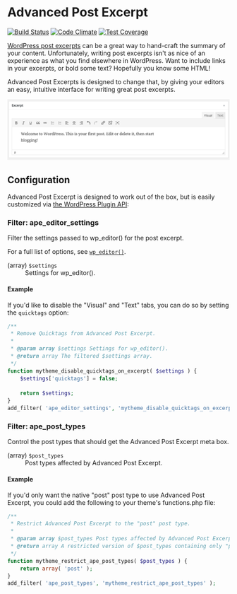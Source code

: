 # Advanced Post Excerpt

[![Build Status](https://travis-ci.org/stevegrunwell/advanced-post-excerpt.svg?branch=master)](https://travis-ci.org/stevegrunwell/advanced-post-excerpt)
[![Code Climate](https://codeclimate.com/github/stevegrunwell/advanced-post-excerpt/badges/gpa.svg)](https://codeclimate.com/github/stevegrunwell/advanced-post-excerpt)
[![Test Coverage](https://codeclimate.com/github/stevegrunwell/advanced-post-excerpt/badges/coverage.svg)](https://codeclimate.com/github/stevegrunwell/advanced-post-excerpt/coverage)

[WordPress post excerpts](https://codex.wordpress.org/Excerpt) can be a great way to hand-craft the summary of your content. Unfortunately, writing post excerpts isn't as nice of an experience as what you find elsewhere in WordPress. Want to include links in your excerpts, or bold some text? Hopefully you know some HTML!

Advanced Post Excerpts is designed to change that, by giving your editors an easy, intuitive interface for writing great post excerpts.

![A much better editing experience for post excerpts](plugin-repo-assets/screenshot-1.png)


## Configuration

Advanced Post Excerpt is designed to work out of the box, but is easily customized via [the WordPress Plugin API](https://codex.wordpress.org/Plugin_API):

### Filter: ape_editor_settings

Filter the settings passed to wp_editor() for the post excerpt.

For a full list of options, see [`wp_editor()`](https://codex.wordpress.org/Function_Reference/wp_editor).

<dl>
	<dt>(array) <code>$settings</code></dt>
	<dd>Settings for wp_editor().</dd>
</dl>

#### Example

If you'd like to disable the "Visual" and "Text" tabs, you can do so by setting the `quicktags` option:

```php
/**
 * Remove Quicktags from Advanced Post Excerpt.
 *
 * @param array $settings Settings for wp_editor().
 * @return array The filtered $settings array.
 */
function mytheme_disable_quicktags_on_excerpt( $settings ) {
	$settings['quicktags'] = false;

	return $settings;
}
add_filter( 'ape_editor_settings', 'mytheme_disable_quicktags_on_excerpt' );
```

### Filter: ape_post_types

Control the post types that should get the Advanced Post Excerpt meta box.

<dl>
	<dt>(array) <code>$post_types</code></dt>
	<dd>Post types affected by Advanced Post Excerpt.</dd>
</dl>

#### Example

If you'd only want the native "post" post type to use Advanced Post Excerpt, you could add the following to your theme's functions.php file:

```php
/**
 * Restrict Advanced Post Excerpt to the "post" post type.
 *
 * @param array $post_types Post types affected by Advanced Post Excerpt.
 * @return array A restricted version of $post_types containing only "post".
 */
function mytheme_restrict_ape_post_types( $post_types ) {
	return array( 'post' );
}
add_filter( 'ape_post_types', 'mytheme_restrict_ape_post_types' );
```
